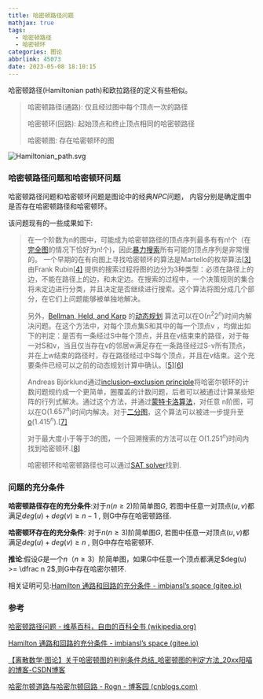 ```yaml
---
title: 哈密顿路径问题
mathjax: true
tags:
  - 哈密顿路径
  - 哈密顿环
categories: 图论
abbrlink: 45073
date: 2023-05-08 18:10:15
---
```


哈密顿路径(Hamiltonian path)和欧拉路径的定义有些相似。

> 哈密顿路径(通路): 仅且经过图中每个顶点一次的路径
>
> 哈密顿环(回路): 起始顶点和终止顶点相同的哈密顿路径
>
> 哈密顿图: 存在哈密顿环的图

<!--more-->

![Hamiltonian_path.svg](https://raw.githubusercontent.com/trudbot/trudbot_images/main/md_img/Hamiltonian_path.svg.png)

### 哈密顿路径问题和哈密顿环问题

哈密顿路径问题和哈密顿环问题是图论中的经典$NPC$问题， 内容分别是确定图中是否存在哈密顿路径和哈密顿环。

该问题现有的一些成果如下:

> 在一个阶数为n的图中，可能成为哈密顿路径的顶点序列最多有有n!个（在[完全图](https://zh.wikipedia.org/wiki/完全圖)的情况下恰好为n!个)，因此[暴力搜索](https://zh.wikipedia.org/wiki/暴力搜索)所有可能的顶点序列是非常慢的。 一个早期的在有向图上寻找哈密顿环的算法是Martello的枚举算法[[3\]](https://zh.wikipedia.org/wiki/哈密顿路径问题#cite_note-3) 由Frank Rubin[[4\]](https://zh.wikipedia.org/wiki/哈密顿路径问题#cite_note-4) 提供的搜索过程将图的边分为3种类型：必须在路径上的边，不能在路径上的边，和未定边。在搜索的过程中，一个决策规则的集合将未定边进行分类，并且决定是否继续进行搜索。这个算法将图分成几个部分，在它们上问题能够被单独地解决。
>
> 另外，[Bellman, Held, and Karp](https://zh.wikipedia.org/w/index.php?title=Held-Karp_algorithm&action=edit&redlink=1) 的[动态规划](https://zh.wikipedia.org/wiki/动态规划) 算法可以在O($n^2 2^n$)时间内解决问题。在这个方法中，对每个顶点集S和其中的每一个顶点v ，均做出如下的判定：是否有一条经过S中每个顶点，并且在v结束束的路径，对于每一对S和v，当且仅当存在v的邻居w满足存在一条路径经过S-v所有顶点，并在上w结束的路径时，存在路径经过中S每个顶点，并且在v结束。这个充要条件已经可以之前的动态规划计算中确认。[[5\]](https://zh.wikipedia.org/wiki/哈密顿路径问题#cite_note-5)[[6\]](https://zh.wikipedia.org/wiki/哈密顿路径问题#cite_note-6)
>
> Andreas Björklund通过[inclusion–exclusion principle](https://zh.wikipedia.org/w/index.php?title=Inclusion–exclusion_principle&action=edit&redlink=1)将哈密尔顿环的计数问题规约成一个更简单，圈覆盖的计数问题，后者可以被通过计算某些矩阵的行列式解决。通过这个方法，并通过[蒙特卡洛算法](https://zh.wikipedia.org/wiki/蒙特卡洛算法)，对任意 n阶图，可以在O($1.657^n$)时间内解决。对于[二分图](https://zh.wikipedia.org/wiki/二分图)，这个算法可以被进一步提升至[o](https://zh.wikipedia.org/w/index.php?title=Big_O_notation&action=edit&redlink=1)($1.415^n$).[[7\]](https://zh.wikipedia.org/wiki/哈密顿路径问题#cite_note-7)
>
> 对于最大度小于等于3的图，一个回溯搜索的方法可以在 O($1.251^n$)时间内找到哈密顿环.[[8\]](https://zh.wikipedia.org/wiki/哈密顿路径问题#cite_note-8)
>
> 哈密顿环和哈密顿路径也可以通过[SAT solver](https://zh.wikipedia.org/w/index.php?title=SAT_solver&action=edit&redlink=1)找到.

### 问题的充分条件

**哈密顿路径存在的充分条件**:对于$n(n \geq 2)$阶简单图$G$, 若图中任意一对顶点$(u, v)$都满足$deg(u) + deg(v) \geq n-1$ , 则G中存在哈密顿路径.

**哈密顿环存在的充分条件**: 对于$n(n \geq 3)$阶简单图$G$, 若图中任意一对顶点$(u, v)$都满足$deg(u) + deg(v) \geq n$ , 则G中存在哈密顿环.

**推论**:假设$G$是一个$n（n\geq3）$阶简单图，如果G中任意一个顶点都满足$deg(u) >= \dfrac n 2$,则G中存在哈密尔顿环.

相关证明可见:[Hamilton 通路和回路的充分条件 - imbiansl’s space (gitee.io)](https://imbiansl.gitee.io/posts/2020/06/02/hamilton-path-and-circuit/)

### 参考

[哈密顿路径问题 - 维基百科，自由的百科全书 (wikipedia.org)](https://zh.wikipedia.org/wiki/哈密顿路径问题)

[Hamilton 通路和回路的充分条件 - imbiansl’s space (gitee.io)](https://imbiansl.gitee.io/posts/2020/06/02/hamilton-path-and-circuit/)

[【离散数学·图论】关于哈密顿图的判别条件总结_哈密顿图的判定方法_20xx阳喵的博客-CSDN博客](https://blog.csdn.net/weixin_61792975/article/details/124758307)

[哈密尔顿道路与哈密尔顿回路 - Rogn - 博客园 (cnblogs.com)](https://www.cnblogs.com/lfri/p/9926639.html)
